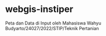 # webgis-instiper
Peta dan Data di Input oleh Mahasiswa Wahyu Budyarto/24027/2022/STIP/Teknik Pertanian
